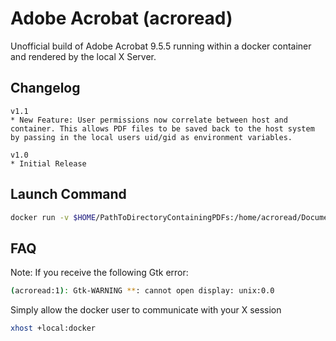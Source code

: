 Adobe Acrobat (acroread)
========================

Unofficial build of Adobe Acrobat 9.5.5 running within a docker container and rendered by the local X Server.

Changelog
---------
```
v1.1
* New Feature: User permissions now correlate between host and container. This allows PDF files to be saved back to the host system by passing in the local users uid/gid as environment variables.

v1.0
* Initial Release
```

Launch Command
---------------
```bash
docker run -v $HOME/PathToDirectoryContainingPDFs:/home/acroread/Documents:rw -v /tmp/.X11-unix:/tmp/.X11-unix -e uid=$(id -u) -e gid=$(id -g) -e DISPLAY=unix$DISPLAY --name acroread -i -t chrisdaish/acroread
```

FAQ
---
Note: If you receive the following Gtk error:
```bash
(acroread:1): Gtk-WARNING **: cannot open display: unix:0.0
```
Simply allow the docker user to communicate with your X session
```bash
xhost +local:docker
```
